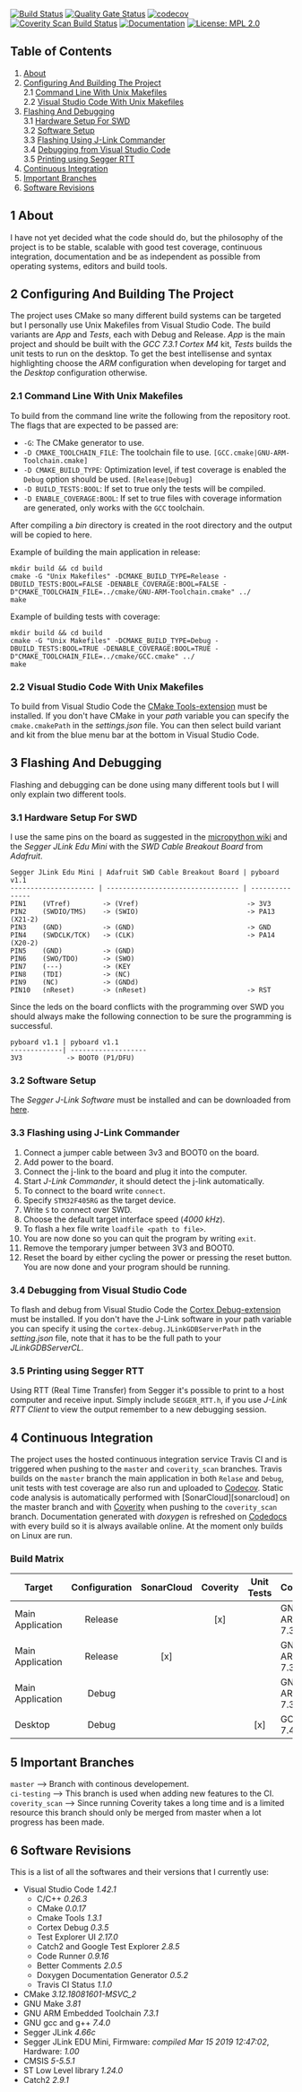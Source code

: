 [![Build Status](https://travis-ci.org/Theodor-Lindberg/pyb-embedded.svg?branch=master)][build-status]
[![Quality Gate Status](https://sonarcloud.io/api/project_badges/measure?project=Theodor-Lindberg_pyb-embedded&metric=alert_status)][quality-gate]
[![codecov](https://codecov.io/gh/Theodor-Lindberg/pyb-embedded/branch/master/graph/badge.svg)][codecov]
[![Coverity Scan Build Status](https://img.shields.io/coverity/scan/19217.svg)][coverity]
[![Documentation](https://codedocs.xyz/Theodor-Lindberg/pyb-embedded.svg)][codedocs]
[![License: MPL 2.0](https://img.shields.io/badge/License-MPL%202.0-brightgreen.svg)][license]

## Table of Contents  
1. [About](#1-About)
2. [Configuring And Building The Project](#2-Configuring-And-Building-The-Project)  
    2.1 [Command Line With Unix Makefiles](##2.1-Command-Line-With-Unix-Makefiles)  
    2.2 [Visual Studio Code With Unix Makefiles](##2.2-Visual-Studio-Code-With-Unix-Makefiles)
3. [Flashing And Debugging](#3-Flashing-And-Debugging)  
    3.1 [Hardware Setup For SWD](##3.1-Hardware-Setup-For-SWD)  
    3.2 [Software Setup](##3.2-Software-Setup)  
    3.3 [Flashing Using J-Link Commander](##3.3-Flashing-Using-J-Link-Commander)  
    3.4 [Debugging from Visual Studio Code](##3.4-Debugging-from-Visual-Studio-Code)  
    3.5 [Printing using Segger RTT](##3.5-Printing-using-Segger-RTT)
4. [Continuous Integration](#4-Continuous-Integration)
5. [Important Branches](#5-Important-Branches)
6. [Software Revisions](#6-Software-Revisions)  
  
## 1 About  
I have not yet decided what the code should do, but the philosophy of the project is to be stable, scalable with good test coverage, continuous integration, documentation and be as independent as possible from operating systems, editors and build tools.
  
## 2 Configuring And Building The Project
The project uses CMake so many different build systems can be targeted but I personally use Unix Makefiles from Visual Studio Code. The build variants are *App* and *Tests*, each with Debug and Release. *App* is the main project and should be built with the *GCC 7.3.1 Cortex M4* kit, *Tests* builds the unit tests to run on the desktop. To get the best intellisense and syntax highlighting choose the *ARM* configuration when developing for target and the *Desktop* configuration otherwise.

### 2.1 Command Line With Unix Makefiles  
To build from the command line write the following from the repository root. The flags that are expected to be passed are:  
* `-G`: The CMake generator to use.
* `-D CMAKE_TOOLCHAIN_FILE`: The toolchain file to use. `[GCC.cmake|GNU-ARM-Toolchain.cmake]`
* `-D CMAKE_BUILD_TYPE`: Optimization level, if test coverage is enabled the `Debug` option should be used. `[Release|Debug]`
* `-D BUILD_TESTS:BOOL`: If set to true only the tests will be compiled.
* `-D ENABLE_COVERAGE:BOOL`: If set to true files with coverage information are generated, only works with the `GCC` toolchain.  

After compiling a *bin* directory is created in the root directory and the output will be copied to here.

Example of building the main application in release:  
```  
mkdir build && cd build
cmake -G "Unix Makefiles" -DCMAKE_BUILD_TYPE=Release -DBUILD_TESTS:BOOL=FALSE -DENABLE_COVERAGE:BOOL=FALSE -D"CMAKE_TOOLCHAIN_FILE=../cmake/GNU-ARM-Toolchain.cmake" ../  
make  
```
Example of building tests with coverage:  
```  
mkdir build && cd build
cmake -G "Unix Makefiles" -DCMAKE_BUILD_TYPE=Debug -DBUILD_TESTS:BOOL=TRUE -DENABLE_COVERAGE:BOOL=TRUE -D"CMAKE_TOOLCHAIN_FILE=../cmake/GCC.cmake" ../   
make  
```  

### 2.2 Visual Studio Code With Unix Makefiles  
To build from Visual Studio Code the [CMake Tools-extension][cmake-tools] must be installed. If you don't have CMake in your *path* variable you can specify the `cmake.cmakePath` in the *settings.json* file. You can then select build variant and kit from the blue menu bar at the bottom in Visual Studio Code.  

## 3 Flashing And Debugging  
Flashing and debugging can be done using many different tools but I will only explain two different tools. 

### 3.1 Hardware Setup For SWD  
I use the same pins on the board as suggested in the [micropython wiki][micropython-wiki] and the *Segger JLink Edu Mini* with the *SWD Cable Breakout Board* from *Adafruit*.  
```
Segger JLink Edu Mini | Adafruit SWD Cable Breakout Board | pyboard v1.1
--------------------- | --------------------------------- | ---------------
PIN1    (VTref)        -> (Vref)                           -> 3V3
PIN2    (SWDIO/TMS)    -> (SWIO)                           -> PA13 (X21-2)
PIN3    (GND)          -> (GND)                            -> GND
PIN4    (SWDCLK/TCK)   -> (CLK)                            -> PA14 (X20-2)
PIN5    (GND)          -> (GND)
PIN6    (SWO/TDO)      -> (SWO)
PIN7    (---)          -> (KEY
PIN8    (TDI)          -> (NC)
PIN9    (NC)           -> (GNDd)
PIN10   (nReset)       -> (nReset)                         -> RST
```  
Since the leds on the board conflicts with the programming over SWD you should always make the following connection to be sure the programming is successful.
```
pyboard v1.1 | pyboard v1.1
-------------| -------------------
3V3           -> BOOT0 (P1/DFU)
```  
### 3.2 Software Setup 
The *Segger J-Link Software* must be installed and can be downloaded from [here][segger-download].

### 3.3 Flashing using J-Link Commander  
1. Connect a jumper cable between 3v3 and BOOT0 on the board.
2. Add power to the board.
3. Connect the j-link to the board and plug it into the computer.
4. Start *J-Link Commander*, it should detect the j-link automatically.
5. To connect to the board write `connect`.
6. Specify `STM32F405RG` as the target device.
7. Write `S` to connect over SWD.
8. Choose the default target interface speed (*4000 kHz*).
9. To flash a hex file write `loadfile <path to file>`.
10. You are now done so you can quit the program by writing `exit`.
11. Remove the temporary jumper between 3V3 and BOOT0.
12. Reset the board by either cycling the power or pressing the reset button.  
You are now done and your program should be running.  

### 3.4 Debugging from Visual Studio Code  
To flash and debug from Visual Studio Code the [Cortex Debug-extension][cortex-debug] must be installed. If you don't have the J-Link software in your path variable you can specify it using the `cortex-debug.JLinkGDBServerPath` in the *setting.json* file, note that it has to be the full path to your *JLinkGDBServerCL*.  

### 3.5 Printing using Segger RTT
Using RTT (Real Time Transfer) from Segger it's possible to print to a host computer and receive input. Simply include `SEGGER_RTT.h`, if you use *J-Link RTT Client* to view the output remember to a new debugging session.   
  
## 4 Continuous Integration  
The project uses the hosted continuous integration service Travis CI and is triggered when pushing to the `master` and `coverity_scan` branches. Travis builds on the `master` branch the main application in both `Relase` and `Debug`, unit tests with test coverage are also run and uploaded to [Codecov][codecov]. Static code analysis is automatically performed with [SonarCloud][sonarcloud] on the master branch and with [Coverity][coverity] when pushing to the `coverity_scan` branch. Documentation generated with *doxygen* is refreshed on [Codedocs][codedocs] with every build so it is always available online. At the moment only builds on Linux are run.
### Build Matrix
| Target           | Configuration | SonarCloud | Coverity | Unit Tests | Compiler     | CMake | Make | OS   |  
| ---------------  | :------------:| :---------:| :-------:| :---------:| :------------| :-----| :----| :----|
| Main Application | Release       |            | [x]      |            | GNU ARM 7.3.1| 3.12.3| 4.3  | Linux|
| Main Application | Release       | [x]        |          |            | GNU ARM 7.3.1| 3.12.3| 4.3  | Linux|
| Main Application | Debug         |            |          |            | GNU ARM 7.3.1| 3.12.3| 4.3  | Linux|
| Desktop          | Debug         |            |          | [x]        | GCC 7.4.0    | 3.12.3| 4.3  | Linux|

## 5 Important Branches
`master` --> Branch with continous developement.  
`ci-testing` --> This branch is used when adding new features to the CI.  
`coverity_scan` --> Since running Coverity takes a long time and is a limited resource this branch should only be merged from master when a lot progress has been made.

## 6 Software Revisions  
This is a list of all the softwares and their versions that I currently use:  
* Visual Studio Code *1.42.1*  
    * C/C++ *0.26.3*  
    * CMake *0.0.17*
    * Cmake Tools *1.3.1*
    * Cortex Debug *0.3.5*
    * Test Explorer UI *2.17.0*
    * Catch2 and Google Test Explorer *2.8.5*
    * Code Runner *0.9.16*
    * Better Comments *2.0.5*
    * Doxygen Documentation Generator *0.5.2*
    * Travis CI Status *1.1.0*
* CMake *3.12.18081601-MSVC_2*
* GNU Make *3.81*
* GNU ARM Embedded Toolchain *7.3.1*  
* GNU gcc and g++ *7.4.0*
* Segger JLink *4.66c*  
* Segger JLink EDU Mini, Firmware: *compiled Mar 15 2019 12:47:02*, Hardware: *1.00*
* CMSIS *5-5.5.1*
* ST Low Level library *1.24.0*
* Catch2 *2.9.1*

[micropython-wiki]:https://github.com/micropython/micropython/wiki/Programming-Debugging-the-pyboard-using-ST-Link-v2#Hardware-Setup  
[segger-download]:https://www.segger.com/downloads/jlink/#J-LinkSoftwareAndDocumentationPack
[cortex-debug]:https://marketplace.visualstudio.com/items?itemName=marus25.cortex-debug
[cmake-tools]:https://marketplace.visualstudio.com/items?itemName=vector-of-bool.cmake-tools
[build-status]:https://travis-ci.org/Theodor-Lindberg/pyb-embedded
[codecov]:https://codecov.io/gh/Theodor-Lindberg/pyb-embedded
[coverity]:https://scan.coverity.com/projects/theodor-lindberg-pyb-embedded
[sonar-cloud]:https://sonarcloud.io/dashboard?id=Theodor-Lindberg_pyb-embedded
[quality-gate]:https://sonarcloud.io/dashboard?id=Theodor-Lindberg_pyb-embedded
[codedocs]:https://codedocs.xyz/Theodor-Lindberg/pyb-embedded/
[license]:https://opensource.org/licenses/MPL-2.0